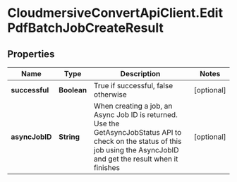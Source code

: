 # CloudmersiveConvertApiClient.EditPdfBatchJobCreateResult

## Properties
Name | Type | Description | Notes
------------ | ------------- | ------------- | -------------
**successful** | **Boolean** | True if successful, false otherwise | [optional] 
**asyncJobID** | **String** | When creating a job, an Async Job ID is returned.  Use the GetAsyncJobStatus API to check on the status of this job using the AsyncJobID and get the result when it finishes | [optional] 


